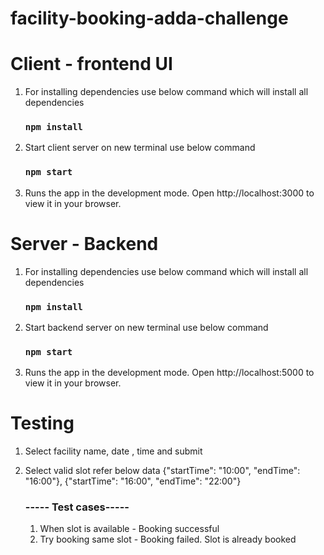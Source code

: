 # facility-booking-adda-challenge

# Client - frontend UI

1. For installing dependencies use below command which will install all dependencies 
   ### `npm install`
2. Start client server on new terminal use below command
   ### `npm start`
3. Runs the app in the development mode.
  Open http://localhost:3000 to view it in your browser.

# Server - Backend

1. For installing dependencies use below command which will install all dependencies 
   ### `npm install`
2. Start backend server on new terminal use below command
   ### `npm start`
3. Runs the app in the development mode.
  Open http://localhost:5000 to view it in your browser.

# Testing 

1. Select facility name, date , time and submit 
2. Select valid slot refer below data
   {"startTime": "10:00", "endTime": "16:00"},
   {"startTime": "16:00", "endTime": "22:00"}

   ### ----- Test cases-----
   1. When slot is available - Booking successful
   2. Try booking same slot - Booking failed. Slot is already booked
